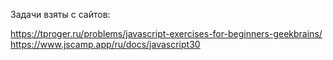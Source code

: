 Задачи взяты с сайтов:

https://tproger.ru/problems/javascript-exercises-for-beginners-geekbrains/
https://www.jscamp.app/ru/docs/javascript30
